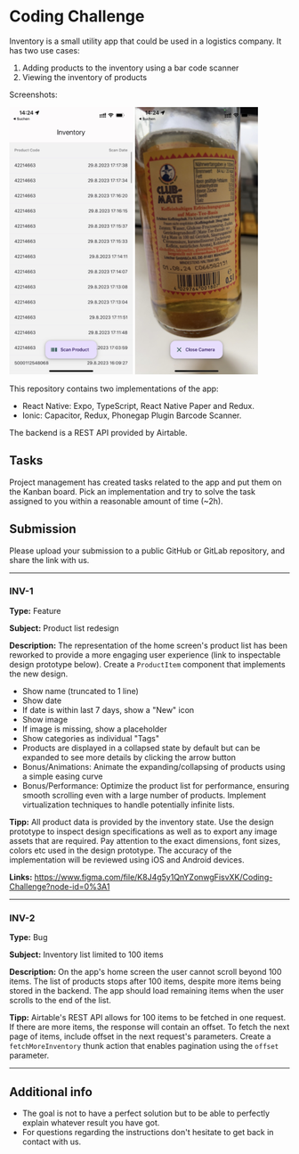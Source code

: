 # Coding Challenge

Inventory is a small utility app that could be used in a logistics company. It has two use cases:

1. Adding products to the inventory using a bar code scanner
2. Viewing the inventory of products

Screenshots:

<img src="./HomeScreen.jpg" height=480>
<img src="./CameraScreen.jpg" height=480>

This repository contains two implementations of the app:

- React Native: Expo, TypeScript, React Native Paper and Redux.
- Ionic: Capacitor, Redux, Phonegap Plugin Barcode Scanner.

The backend is a REST API provided by Airtable.

## Tasks

Project management has created tasks related to the app and put them on the Kanban board. Pick an implementation and try to solve the task assigned to you within a reasonable amount of time (~2h).

## Submission

Please upload your submission to a public GitHub or GitLab repository, and share the link with us.

---

### INV-1

**Type:** Feature

**Subject:** Product list redesign

**Description:** The representation of the home screen's product list has been reworked to provide a more engaging user experience (link to inspectable design prototype below). Create a `ProductItem` component that implements the new design.

- Show name (truncated to 1 line)
- Show date
- If date is within last 7 days, show a "New" icon
- Show image
- If image is missing, show a placeholder
- Show categories as individual "Tags"
- Products are displayed in a collapsed state by default but can be expanded to see more details by clicking the arrow button
- Bonus/Animations: Animate the expanding/collapsing of products using a simple easing curve
- Bonus/Performance: Optimize the product list for performance, ensuring smooth scrolling even with a large number of products. Implement virtualization techniques to handle potentially infinite lists.


**Tipp:**
All product data is provided by the inventory state. Use the design prototype to inspect design specifications as well as to export any image assets that are required. Pay attention to the exact dimensions, font sizes, colors etc used in the design prototype. The accuracy of the implementation will be reviewed using iOS and Android devices.

**Links:**
https://www.figma.com/file/K8J4g5y1QnYZonwgFisvXK/Coding-Challenge?node-id=0%3A1

---

### INV-2

**Type:** Bug

**Subject:** Inventory list limited to 100 items

**Description:** On the app's home screen the user cannot scroll beyond 100 items. The list of products stops after 100 items, despite more items being stored in the backend. The app should load remaining items when the user scrolls to the end of the list.

**Tipp:**
Airtable's REST API allows for 100 items to be fetched in one request. If there are more items, the response will contain an offset. To fetch the next page of items, include offset in the next request's parameters. Create a `fetchMoreInventory` thunk action that enables pagination using the `offset` parameter.

---

## Additional info

- The goal is not to have a perfect solution but to be able to perfectly explain whatever result you have got.
- For questions regarding the instructions don't hesitate to get back in contact with us.
